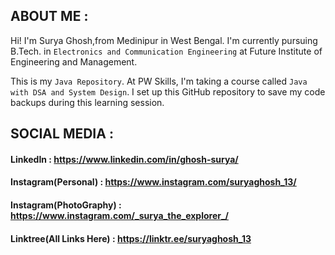 ## ABOUT ME :
Hi! I'm Surya Ghosh,from Medinipur in West Bengal. I'm currently pursuing B.Tech. in `Electronics and Communication Engineering` at Future Institute of Engineering and Management.

This is my `Java Repository`. At PW Skills, I'm taking a course called `Java with DSA and System Design`. I set up this GitHub repository to save my code backups during this learning session.

## SOCIAL MEDIA :

#### LinkedIn : https://www.linkedin.com/in/ghosh-surya/
#### Instagram(Personal) : https://www.instagram.com/suryaghosh_13/
#### Instagram(PhotoGraphy) : https://www.instagram.com/_surya_the_explorer_/
#### Linktree(All Links Here) : https://linktr.ee/suryaghosh_13

